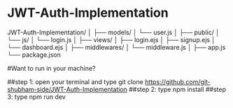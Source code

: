 # JWT-Auth-Implementation

JWT-Auth-Implementation/
│
├── models/
│   └── user.js
│
├── public/
│   └── js/
│       └── login.js
│
├── views/
│   ├── login.ejs
│   ├── signup.ejs
│   └── dashboard.ejs
│
├── middlewares/
│   └── middleware.js
│
├── app.js
└── package.json


#Want to run in your machine?

##step 1: open your terminal and type git clone https://github.com/git-shubham-side/JWT-Auth-Implementation
##step 2: type npm install 
##step 3: type npm run dev
